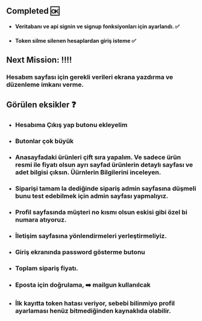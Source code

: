 
## Completed :ok:
- #### Veritabanı ve api signin ve signup fonksiyonları için ayarlandı. ✅
- #### Token silme silenen hesaplardan giriş isteme ✅

## Next Mission: ‼️‼️
### Hesabım sayfası için gerekli verileri ekrana yazdırma ve düzenleme imkanı verme.

## Görülen eksikler ❓
- ### Hesabıma Çıkış yap butonu ekleyelim
- ### Butonlar çok büyük
- ### Anasayfadaki ürünleri çift sıra yapalım. Ve sadece ürün resmi ile fiyatı olsun ayrı sayfad ürünlerin detaylı sayfası ve adet bilgisi çıksın. Üürnlerin Bilgilerini inceleyen.
- ### Siparişi tamam la dediğinde sipariş admin sayfasına düşmeli bunu test edebilmek için admin sayfası yapmalıyız.
- ### Profil sayfasında müşteri no kısmı olsun eskisi gibi özel bi numara atıyoruz.
- ### İletişim sayfasına yönlendirmeleri yerleştirmeliyiz. 
- ### Giriş ekranında password gösterme butonu 
- ### Toplam sipariş fiyatı.
- ### Eposta için doğrulama, ➡️ mailgun kullanılcak
- ### İlk kayıtta token hatası veriyor, sebebi bilinmiyo profil ayarlaması henüz bitmediğinden kaynaklıda olabilir.